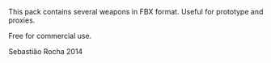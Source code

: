 This pack contains several weapons in FBX format.
Useful for prototype and proxies.

Free for commercial use.

Sebastião Rocha 2014
